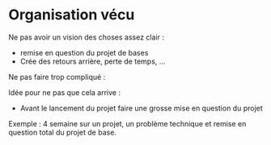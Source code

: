 # Organisation vécu

Ne pas avoir un vision des choses assez clair : 

- remise en question du projet de bases
- Crée des retours arrière, perte de temps, ...

Ne pas faire trop compliqué :

Idée pour ne pas que cela arrive :

- Avant le lancement du projet faire une grosse mise en question du projet

Exemple : 4 semaine sur un projet, un problème technique et remise en question total du projet de base.





